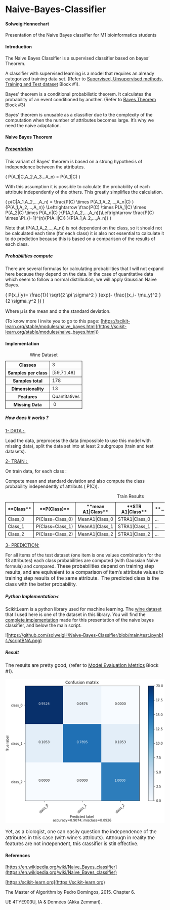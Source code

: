 # Naive-Bayes-Classifier

#### Solweig Hennechart
Presentation of the Naive Bayes classifier for M1 bioinformatics students



#### Introduction

The Naive Bayes Classifier is a supervised classifier based on bayes’ Theorem.

A classifier with supervised learning is a model that requires an already categorized training data set. (Refer to [Supervised, Unsupervised methods, Training and Test dataset](https://moodle1.u-bordeaux.fr/mod/wiki/view.php?pageid=3928) Block #1).

Bayes' theorem is a conditional probabilistic theorem. It calculates the probability of an event conditioned by another. (Refer to [Bayes Theorem](https://moodle1.u-bordeaux.fr/mod/wiki/view.php?pageid=3943) Block #3)

<span></span>

Bayes' theorem is unusable as a classifier due to the complexity of the computation when the number of attributes becomes large. It’s why we need the naive adaptation.

#### Naive Bayes Theorem

##### <u>Presentation</u>

<span>This variant of Bayes' theorem is based on a strong hypothesis of independence between the attributes. </span>

<span>\( P(A_1|C,A_2,A_3...A_n) = P(A_1|C) \)  
</span>

<span>With this assumption it is possible to calculate the probability of each attribute independently of the others. This greatly simplifies the calculation.</span>

<span>\( p(C|A_1,A_2,...,A_n) = \frac{P(C) \times P(A_1,A_2,...,A_n|C) }{P(A_1,A_2,...,A_n)} \Leftrightarrow \frac{P(C) \times P(A_1|C) \times P(A_2|C) \times P(A_n|C) }{P(A_1,A_2,...,A_n)}\Leftrightarrow \frac{P(C) \times \Pi_{i=1}^{n}{P(A_i|C)} }{P(A_1,A_2,...,A_n)} \)  
</span>

<span>  
</span>

Note that (P(A_1,A_2,...,A_n)) is not dependent on the class, so it should not be calculated each time (for each class) it is also not essential to calculate it to do prediction because this is based on a comparison of the results of each class.  

##### Probabilities compute

There are several formulas for calculating probabilities that I will not expand here because they depend on the data. In the case of quantitative data which seem to follow a normal distribution, we will apply Gaussian Naive Bayes.

<span style="font-size:.9375rem;">\( P(x_i|y)= \frac{1}{ \sqrt{2 \pi \sigma^2 } }exp(- \frac{(x_i- \mu_y)^2 }{2 \sigma_y^2 }) \)  
</span>

<span>Where μ is the mean and σ the standard deviation.  
</span>

<span></span>

(To know more I invite you to go to this page: [https://scikit-learn.org/stable/modules/naive_bayes.html](https://scikit-learn.org/stable/modules/naive_bayes.html))

#### Implementation

<table><caption>Wine Dataset</caption>

<tbody>

<tr>

<th scope="row" style="border-width:1px;border-style:solid;">Classes</th>

<td style="border-width:1px;border-style:solid;">3</td>

</tr>

<tr>

<th scope="row" style="border-width:1px;border-style:solid;">Samples per class</th>

<td style="border-width:1px;border-style:solid;">[59,71,48]</td>

</tr>

<tr>

<th scope="row" style="border-width:1px;border-style:solid;">Samples total</th>

<td style="border-width:1px;border-style:solid;">178</td>

</tr>

<tr>

<th scope="row" style="border-width:1px;border-style:solid;">Dimensionality</th>

<td style="border-width:1px;border-style:solid;">13</td>

</tr>

<tr>

<th scope="row" style="border-width:1px;border-style:solid;">Features  
</th>

<td style="border-width:1px;border-style:solid;">Quantitatives</td>

</tr>

<tr>

<th scope="row" style="border-width:1px;border-style:solid;">Missing Data</th>

<td style="border-width:1px;border-style:solid;"> 0</td>

</tr>

</tbody>

</table>

##### How does it works ?

<span><u>1- DATA : </u></span>

<span>Load the data, preprocess the data (impossible to use this model with missing data), split the data set into at least 2 subgroups (train and test datasets).</span>

<span><u>2- TRAIN : </u></span>

<span>On train data, for each class : </span>

<span>Compute mean and standard deviation and also compute the class probability independently of attributs ( P(C)).</span>

<table style="width:100%;"><caption style="text-align:center;caption-side:top;">Train Results</caption>

<thead>

<tr>

<th scope="col" style="border-width:1px;border-style:solid;">**Class**</th>

<th scope="col" style="border-width:1px;border-style:solid;">**P(Class)**</th>

<th scope="col" style="border-width:1px;border-style:solid;">**mean A1|Class**</th>

<th scope="col" style="border-width:1px;border-style:solid;">**STR A1|Class**</th>

<th scope="col" style="border-width:1px;border-style:solid;">**...**</th>

<th scope="col" style="border-width:1px;border-style:solid;">**mean A13**</th>

<th scope="col" style="border-width:1px;border-style:solid;">**STR A13**</th>

</tr>

</thead>

<tbody>

<tr>

<td style="border-width:1px;border-style:solid;">Class_0</td>

<td style="border-width:1px;border-style:solid;">P(Class=Class_0)</td>

<td style="border-width:1px;border-style:solid;">MeanA1|Class_0</td>

<td style="border-width:1px;border-style:solid;">STRA1|Class_0</td>

<td style="border-width:1px;border-style:solid;">...</td>

<td style="border-width:1px;border-style:solid;">MeanA13|Class_0</td>

<td style="border-width:1px;border-style:solid;">STRA13|Class_0</td>

</tr>

<tr>

<td style="border-width:1px;border-style:solid;">Class_1</td>

<td style="border-width:1px;border-style:solid;">P(Class=Class_1)</td>

<td style="border-width:1px;border-style:solid;">MeanA1|Class_1</td>

<td style="border-width:1px;border-style:solid;">STRA1|Class_1</td>

<td style="border-width:1px;border-style:solid;">...</td>

<td style="border-width:1px;border-style:solid;">MeanA13|Class_0</td>

<td style="border-width:1px;border-style:solid;">STRA13|Class_1</td>

</tr>

<tr>

<td style="border-width:1px;border-style:solid;">Class_2</td>

<td style="border-width:1px;border-style:solid;">P(Class=Class_2)</td>

<td style="border-width:1px;border-style:solid;">MeanA1|Class_2</td>

<td style="border-width:1px;border-style:solid;">STRA1|Class_2</td>

<td style="border-width:1px;border-style:solid;">...</td>

<td style="border-width:1px;border-style:solid;">MeanA13|Class_0</td>

<td style="border-width:1px;border-style:solid;">STRA13|Class_2</td>

</tr>

</tbody>

</table>

<span><u>3- PREDICTION:</u></span>

<span>For all items of the test dataset (one item is one values combination for the 13 attributes) each class probabilities are computed (with Gaussian Naive formula) and compared. </span><span style="font-size:.9375rem;">These probabilities depend on training step results, and are equivalent to a comparison of item’s attribute values to training step results of the same attribute. </span> <span style="font-size:.9375rem;">The predicted class is the class with the better probability. </span>

##### Python Implementation<

ScikitLearn is a python library used for machine learning. The [wine dataset](https://scikit-learn.org/stable/modules/generated/sklearn.datasets.load_wine.html?highlight=wine) that I used here is one of the dataset in this library. You will find the [complete implementation](https://github.com/solweigH/Naive-Bayes-Classifier/blob/main/Wine.ipynb) made for this presentation of the naive bayes classifier, and below the main script.  

![https://github.com/solweigH/Naive-Bayes-Classifier/blob/main/test.ipynb](./scriptBNA.png)  

##### Result

<span style="font-size:.9375rem;">The results are pretty good, (refer to [Model Evaluation Metrics](https://moodle1.u-bordeaux.fr/mod/wiki/view.php?pageid=3910) Block #1).</span>

<span style="font-size:.9375rem;">![Confusion Matrix and Accuracy](./CM_BNA.PNG)  
</span>

<span style="font-size:.9375rem;">  
</span>

<span style="font-size:.9375rem;">Yet, as a biologist, one can easily question the independence of the attributes in this case (with wine's attributs). Although in reality the features are not independent, this classifier is still effective.</span>  

#### References

[https://en.wikipedia.org/wiki/Naive_Bayes_classifier](https://en.wikipedia.org/wiki/Naive_Bayes_classifier)  

[https://scikit-learn.org](https://scikit-learn.org)  

The Master of Algorithm by Pedro Domingos, 2015\. Chapter 6.   

UE 4TYE903U, IA & Données (Akka Zemmari).
